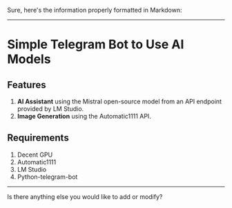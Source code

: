 Sure, here's the information properly formatted in Markdown:

---

# Simple Telegram Bot to Use AI Models

## Features

1. **AI Assistant** using the Mistral open-source model from an API endpoint provided by LM Studio.
2. **Image Generation** using the Automatic1111 API.

## Requirements

1. Decent GPU
2. Automatic1111
3. LM Studio
4. Python-telegram-bot

---

Is there anything else you would like to add or modify?
